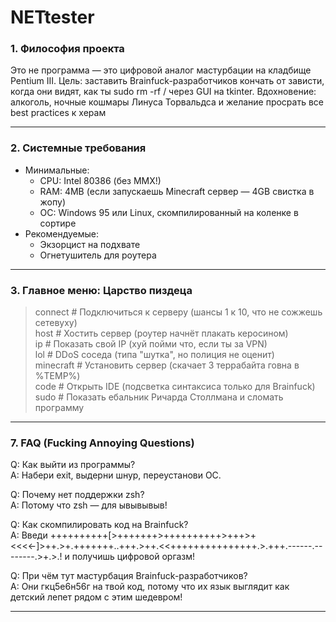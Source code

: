 # NETtester
### 1. Философия проекта  
Это не программа — это цифровой аналог мастурбации на кладбище Pentium III. Цель: заставить Brainfuck-разработчиков кончать от зависти, когда они видят, как ты sudo rm -rf / через GUI на tkinter. Вдохновение: алкоголь, ночные кошмары Линуса Торвальдса и желание просрать все best practices к херам

---

### 2. Системные требования  
- Минимальные:  
  - CPU: Intel 80386 (без MMX!)  
  - RAM: 4MB (если запускаешь Minecraft сервер — 4GB свистка в жопу)  
  - ОС: Windows 95 или Linux, скомпилированный на коленке в сортире  
- Рекомендуемые:  
  - Экзорцист на подхвате  
  - Огнетушитель для роутера  

---

### 3. Главное меню: Царство пиздеца  
> connect    # Подключиться к серверу (шансы 1 к 10, что не сожжешь сетевуху)  
> host       # Хостить сервер (роутер начнёт плакать керосином)  
> ip         # Показать свой IP (хуй пойми что, если ты за VPN)  
> lol        # DDoS соседа (типа "шутка", но полиция не оценит)  
> minecraft  # Установить сервер (скачает 3 террабайта говна в %TEMP%)  
> code       # Открыть IDE (подсветка синтаксиса только для Brainfuck)  
> sudo       # Показать ебальник Ричарда Столлмана и сломать программу  
---

### 7. FAQ (Fucking Annoying Questions)  
Q: Как выйти из программы?  
A: Набери exit, выдерни шнур, переустанови ОС.  

Q: Почему нет поддержки zsh?  
A: Потому что zsh — для ывывывыв!  

Q: Как скомпилировать код на Brainfuck?  
A: Введи ++++++++++[>+++++++>++++++++++>+++>+<<<<-]>++.>+.+++++++..+++.>++.<<+++++++++++++++.>.+++.------.--------.>+.>.! и получишь цифровой оргазм!  

Q: При чём тут мастурбация Brainfuck-разработчиков?  
A: Они гкц5е6н56г на твой код, потому что их язык выглядит как детский лепет рядом с этим шедевром!  

---
